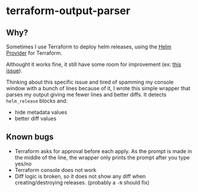 # terraform-output-parser

## Why?
Sometimes I use Terraform to deploy helm releases, using the [Helm Provider](https://registry.terraform.io/providers/hashicorp/helm/latest/docs) for Terraform.

Althought it works fine, it still have some room for improvement (ex: [this issue](https://github.com/hashicorp/terraform-provider-helm/issues/1121)).

Thinking about this specific issue and tired of spamming my console window with a bunch of lines because of it, I wrote this simple wrapper that parses my output giving me fewer lines and better diffs.
It detects `helm_release` blocks and:
- hide metadata values
- better diff values


## Known bugs

- Terraform asks for approval before each apply. As the prompt is made in the middle of the line, the wrapper only prints the prompt after you type yes/no
- Terraform console does not work
- Diff logic is broken, so it does not show any diff when creating/destroying releases. (probably a `-N` should fix)
